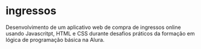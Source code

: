 # ingressos
Desenvolvimento de um aplicativo web de compra de ingressos online usando Javascritpt, HTML e CSS durante desafios práticos da formação em lógica de programação básica na Alura.
